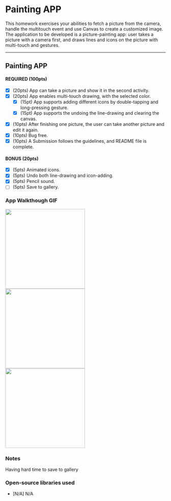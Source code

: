 # Painting APP
This homework exercises your abilities to fetch a picture from the camera, handle the multitouch event and use Canvas to create a customized image. The application to be developed is a picture-painting app: user takes a picture with a camera first, and draws lines and icons on the picture with multi-touch and gestures.

---

## Painting APP

#### REQUIRED (100pts)
- [x] (20pts) App can take a picture and show it in the second activity.
- [x] (20pts) App enables multi-touch drawing, with the selected color.
   - [x] (15pt) App supports adding different icons by double-tapping and long-pressing gesture.
   - [x] (15pt) App supports the undoing the line-drawing and clearing the canvas.
- [x] (10pts) After finishing one picture, the user can take another picture and edit it again.
- [x] (10pts) Bug free.
- [x] (10pts) A Submission follows the guidelines, and README file is complete.

#### BONUS (20pts)
- [x] (5pts) Animated icons.
- [x] (5pts) Undo both line-drawing and icon-adding.
- [x] (5pts) Pencil sound.
- [ ] (5pts) Save to gallery.

### App Walkthough GIF

<img src="https://user-images.githubusercontent.com/61512581/116673587-255ed700-a9d6-11eb-9ecf-76cdb1eb36aa.gif" width=250><br>
<img src="https://user-images.githubusercontent.com/61512581/116673676-44f5ff80-a9d6-11eb-9e9e-3c3a97539610.gif" width=250><br>
<img src="https://user-images.githubusercontent.com/61512581/116673765-5ccd8380-a9d6-11eb-8299-610d790ceb32.gif" width=250><br>

### Notes
Having hard time to save to gallery

### Open-source libraries used

- [N/A] N/A

